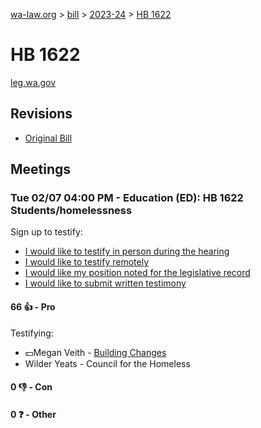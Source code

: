 [wa-law.org](/) > [bill](/bill/) > [2023-24](/bill/2023-24/) > [HB 1622](/bill/2023-24/hb/1622/)

# HB 1622
[leg.wa.gov](https://app.leg.wa.gov/billsummary?BillNumber=1622&Year=2023&Initiative=false)

## Revisions
* [Original Bill](1/)

## Meetings
### Tue 02/07 04:00 PM - Education (ED): HB 1622 Students/homelessness
Sign up to testify:
* [I would like to testify in person during the hearing](https://app.leg.wa.gov/csi/Testifier/Add?chamber=House&mId=30644&aId=150632&caId=21224&tId=1)
* [I would like to testify remotely](https://app.leg.wa.gov/csi/Testifier/Add?chamber=House&mId=30644&aId=150632&caId=21224&tId=2)
* [I would like my position noted for the legislative record](https://app.leg.wa.gov/csi/Testifier/Add?chamber=House&mId=30644&aId=150632&caId=21224&tId=3)
* [I would like to submit written testimony](https://app.leg.wa.gov/csi/Testifier/Add?chamber=House&mId=30644&aId=150632&caId=21224&tId=4)

#### 66 👍 - Pro
Testifying:
* 💵Megan Veith - [Building Changes](/org/building_changes/)
* Wilder Yeats - Council for the Homeless

#### 0 👎 - Con

#### 0 ❓ - Other
